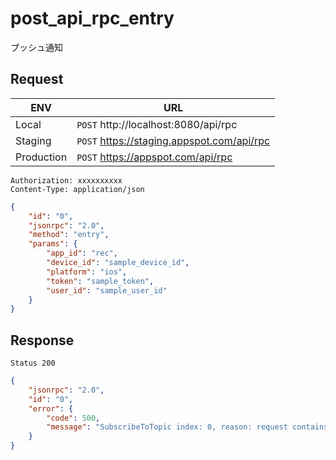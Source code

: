 # post_api_rpc_entry

プッシュ通知

## Request

|ENV|URL|
|---|---|
|Local|`POST` http://localhost:8080/api/rpc|
|Staging|`POST` https://staging.appspot.com/api/rpc|
|Production|`POST` https://appspot.com/api/rpc|

```
Authorization: xxxxxxxxxx
Content-Type: application/json
```
```json
{
    "id": "0",
    "jsonrpc": "2.0",
    "method": "entry",
    "params": {
        "app_id": "rec",
        "device_id": "sample_device_id",
        "platform": "ios",
        "token": "sample_token",
        "user_id": "sample_user_id"
    }
}
```

## Response

```
Status 200
```
```json
{
    "jsonrpc": "2.0",
    "id": "0",
    "error": {
        "code": 500,
        "message": "SubscribeToTopic index: 0, reason: request contains an invalid argument; code: invalid-argument"
    }
}
```

